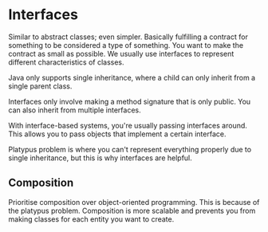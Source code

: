# Interfaces

Similar to abstract classes; even simpler. Basically fulfilling a contract for something to be considered a type of something. You want to make the contract as small as possible. We usually use interfaces to represent different characteristics of classes.

Java only supports single inheritance, where a child can only inherit from a single parent class.

Interfaces only involve making a method signature that is only public. You can also inherit from multiple interfaces.

With interface-based systems, you're usually passing interfaces around. This allows you to pass objects that implement a certain interface.

Platypus problem is where you can't represent everything properly due to single inheritance, but this is why interfaces are helpful.

## Composition

Prioritise composition over object-oriented programming. This is because of the platypus problem. Composition is more scalable and prevents you from making classes for each entity you want to create.
